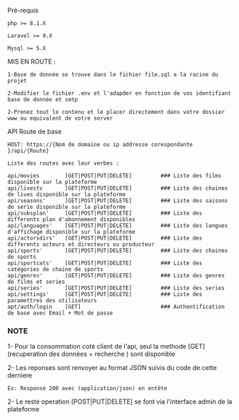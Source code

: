 Pré-requis

    php >= 8.1.X
    
    Laravel >= 9.X

    Mysql >= 5.X

MIS EN ROUTE : 

    1-Base de donnée se trouve dans le fichier file.sql a la racine du projet
    
    2-Modifier le fichier .env et l'adapder en fonction de vos identifiant base de donnée et smtp
    
    2-Prenez tout le contenu et le placer directement dans votre dossier www ou equivalent de votre server


API Route de base 

    HOST: https://{Nom de domaine ou ip addresse corespondante }/api/{Route}

    Liste des routes avec leur verbes :
    
    api/movies        [GET|POST|PUT|DELETE]         ### Liste des films disponible sur la plateforme
    api/livestv       [GET|POST|PUT|DELETE]         ### Liste des chaines de lives disponible sur la plateforme
    api/seasons'      [GET|POST|PUT|DELETE]         ### Liste des saisons de serie disponible sur la plateforme
    api/subsplan'     [GET|POST|PUT|DELETE]         ### Liste des differents plan d'abonnement disponibles
    api/languages'    [GET|POST|PUT|DELETE]         ### Liste des langues d'affichage disponible sur la plateforme
    api/actorsdirs'   [GET|POST|PUT|DELETE]         ### Liste des differents acteurs et directeurs ou producteur
    api/sports'       [GET|POST|PUT|DELETE]         ### Liste des chaines de sports
    api/sportcats'    [GET|POST|PUT|DELETE]         ### Liste des catégories de chaine de sports
    api/genres'       [GET|POST|PUT|DELETE]         ### Liste des genres de films et series 
    api/series'       [GET|POST|PUT|DELETE]         ### Liste des series
    api/settings'     [GET|POST|PUT|DELETE]         ### Liste des paramettres des utilisateurs
    apt/auth/login    [GET]                         ### Authentification de base avec Email + Mot de passe

### NOTE ########

1- Pour la consommation coté client de l'api, seul la methode [GET] (recuperation des données + recherche ) sont disponible

2- Les reponses sont renvoyer au format JSON suivis du code de cette derniere
    
    Ex: Response 200 avec (application/json) en entête 
    
2- Le reste operation [POST|PUT|DELETE] se font via l'interface admin de la plateforme
 








